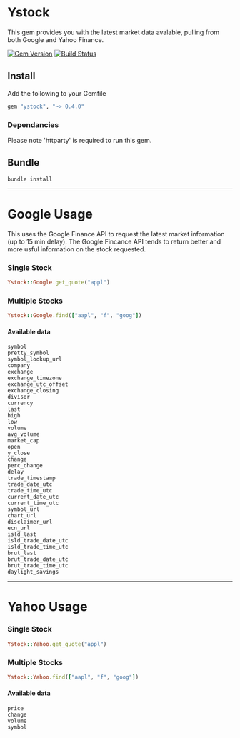 # Ystock
This gem provides you with the latest market data avalable, pulling from both Google and Yahoo Finance.

[![Gem Version](https://badge.fury.io/rb/ystock.png)](http://badge.fury.io/rb/ystock) [![Build Status](https://travis-ci.org/gregwinn/ystock.png?branch=master)](https://travis-ci.org/gregwinn/ystock)

## Install
Add the following to your Gemfile
```ruby
gem "ystock", "~> 0.4.0"
```

### Dependancies 
Please note 'httparty' is required to run this gem.

## Bundle
```
bundle install
```

----

# Google Usage

This uses the Google Finance API to request the latest market information (up to 15 min delay). The Google Fincance API tends to return better and more usful information on the stock requested.

### Single Stock
```ruby
Ystock::Google.get_quote("appl")
```

### Multiple Stocks
```ruby
Ystock::Google.find(["aapl", "f", "goog"])
```

#### Available data
```
symbol
pretty_symbol
symbol_lookup_url
company
exchange
exchange_timezone
exchange_utc_offset
exchange_closing
divisor
currency
last
high
low
volume
avg_volume
market_cap
open
y_close
change
perc_change
delay
trade_timestamp
trade_date_utc
trade_time_utc
current_date_utc
current_time_utc
symbol_url
chart_url
disclaimer_url
ecn_url
isld_last
isld_trade_date_utc
isld_trade_time_utc
brut_last
brut_trade_date_utc
brut_trade_time_utc
daylight_savings
```

----

# Yahoo Usage

### Single Stock
```ruby
Ystock::Yahoo.get_quote("appl")
```

### Multiple Stocks
```ruby
Ystock::Yahoo.find(["aapl", "f", "goog"])
```

#### Available data
```
price
change
volume
symbol
```

